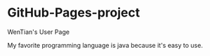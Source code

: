 # GitHub-Pages-project
WenTian's User Page

My favorite programming language is java because it's easy to use.